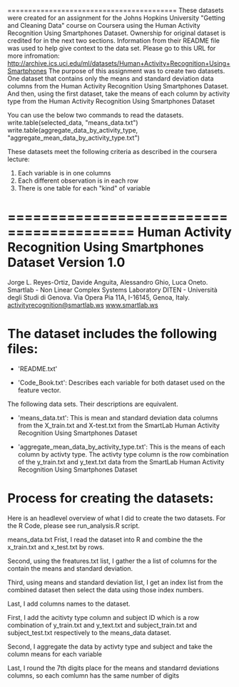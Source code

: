 =========================================
These datasets were created for an assignment for the Johns Hopkins University "Getting and Cleaning Data" course on Coursera using the Human Activity Recognition Using Smartphones Dataset.
Ownership for original dataset is credited for in the next two sections. Information from their README file was used to help give context to the data set. 
Please go to this URL for more infromation: http://archive.ics.uci.edu/ml/datasets/Human+Activity+Recognition+Using+Smartphones
The purpose of this assignment was to create two datasets. One dataset that contains only the means and standard deviation data columns from the Human Activity Recognition Using Smartphones Dataset. 
And then, using the first dataset, take the means of each column by activity type from the Human Activity Recognition Using Smartphones Dataset

You can use the below two commands to read the datasets. 
write.table(selected_data, "means_data.txt")
write.table(aggregate_data_by_activity_type, "aggregate_mean_data_by_activity_type.txt")

These datasets meet the following criteria as described in the coursera lecture:
1. Each variable is in one columns
2. Each different observation is in each row
3. There is one table for each "kind" of variable

=========================================
Human Activity Recognition Using Smartphones Dataset
Version 1.0
=========================================
Jorge L. Reyes-Ortiz, Davide Anguita, Alessandro Ghio, Luca Oneto.
Smartlab - Non Linear Complex Systems Laboratory
DITEN - Università degli Studi di Genova.
Via Opera Pia 11A, I-16145, Genoa, Italy.
activityrecognition@smartlab.ws
www.smartlab.ws

The dataset includes the following files:
=========================================

- 'README.txt'

- 'Code_Book.txt': Describes each variable for both dataset used on the feature vector.

The following data sets. Their descriptions are equivalent. 

- 'means_data.txt': This is mean and standard deviation data columns from the X_train.txt and  X-test.txt from the SmartLab Human Activity Recognition Using Smartphones Dataset

- 'aggregate_mean_data_by_activity_type.txt': This is the means of each column by activty type. The activty type column is the row combination of the y_train.txt and y_text.txt data from the SmartLab Human Activity Recognition Using Smartphones Dataset

Process for creating the datasets:
=========================================
Here is an headlevel overview of what I did to create the two datasets. For the R Code, please see run_analysis.R script. 

means_data.txt
Frist, I read the dataset into R and combine the the x_train.txt and x_test.txt by rows.

Second, using the freatures.txt list, I gather the a list of columns for the contain the means and standard deviation.

Third, using means and standard deviation list, I get an index list from the combined dataset then select the data using those index numbers.

Last, I add columns names to the dataset.


First, I add the acitivty type column and subject ID which is a row combination of y_train.txt and y_text.txt and subject_train.txt and subject_test.txt respectively to the means_data dataset.

Second, I aggregate the data by activty type and subject and take the column means for each variable

Last, I round the 7th digits place for the means and standarrd deviations columns, so each comlumn has the same number of digits
